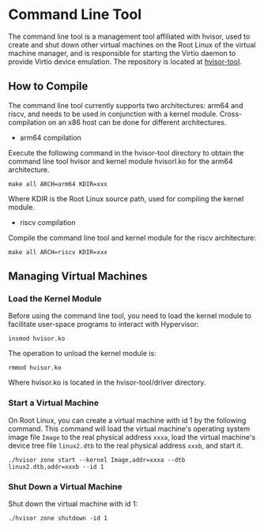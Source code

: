 # Command Line Tool

The command line tool is a management tool affiliated with hvisor, used to create and shut down other virtual machines on the Root Linux of the virtual machine manager, and is responsible for starting the Virtio daemon to provide Virtio device emulation. The repository is located at [hvisor-tool](https://github.com/syswonder/hvisor-tool).

## How to Compile

The command line tool currently supports two architectures: arm64 and riscv, and needs to be used in conjunction with a kernel module. Cross-compilation on an x86 host can be done for different architectures.

* arm64 compilation

Execute the following command in the hvisor-tool directory to obtain the command line tool hvisor and kernel module hvisorl.ko for the arm64 architecture.

```
make all ARCH=arm64 KDIR=xxx
```

Where KDIR is the Root Linux source path, used for compiling the kernel module.

* riscv compilation

Compile the command line tool and kernel module for the riscv architecture:

```
make all ARCH=riscv KDIR=xxx
```

## Managing Virtual Machines

### Load the Kernel Module

Before using the command line tool, you need to load the kernel module to facilitate user-space programs to interact with Hypervisor:

```
insmod hvisor.ko
```

The operation to unload the kernel module is:

```
rmmod hvisor.ko
```

Where hvisor.ko is located in the hvisor-tool/driver directory.

### Start a Virtual Machine

On Root Linux, you can create a virtual machine with id 1 by the following command. This command will load the virtual machine's operating system image file `Image` to the real physical address `xxxa`, load the virtual machine's device tree file `linux2.dtb` to the real physical address `xxxb`, and start it.

```
./hvisor zone start --kernel Image,addr=xxxa --dtb linux2.dtb,addr=xxxb --id 1
```

### Shut Down a Virtual Machine

Shut down the virtual machine with id 1:

```
./hvisor zone shutdown -id 1
```